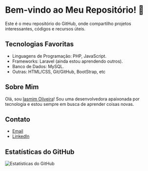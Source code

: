 # Bem-vindo ao Meu Repositório! 👋

Este é o meu repositório do GitHub, onde compartilho projetos interessantes, códigos e recursos úteis.

<!--## Projetos Destacados

- **Projeto A**: Descrição breve do Projeto A. [Link para o Projeto](link_para_o_projeto)
- **Projeto B**: Descrição breve do Projeto B. [Link para o Projeto](link_para_o_projeto)
- **Projeto C**: Descrição breve do Projeto C. [Link para o Projeto](link_para_o_projeto)-->

## Tecnologias Favoritas

- Linguagens de Programação: PHP, JavaScript.
- Frameworks: Laravel (ainda estou aprendendo outros).
- Banco de Dados: MySQL.
- Outras: HTML/CSS, Git/GitHub, BootStrap, etc

## Sobre Mim

Olá, sou [Iasmim Oliveira](https://github.com/Iasmim-Oliveira/Iasmim-Oliveira)! Sou uma desenvolvedora apaixonada por tecnologia e estou sempre em busca de aprender coisas novas.

## Contato

- [Email](mailto:iasmimvieira217@gmail.com)
- [LinkedIn](https://www.linkedin.com/in/iasmim-oliveira-812623186/)
<!--- [Website/Blog]()-->

## Estatísticas do GitHub

![Estatísticas do GitHub](https://github-readme-stats.vercel.app/api?username=seu-usuario&show_icons=true&theme=dark)



